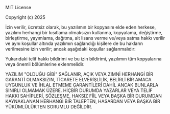 MIT License

Copyright (c) 2025

İzin verilir, ücretsiz olarak, bu yazılımın bir kopyasını elde eden herkese, yazılımı herhangi bir kısıtlama olmaksızın kullanma, kopyalama, değiştirme, birleştirme, yayımlama, dağıtma, alt lisans verme ve/veya satma hakkı verilir ve aynı koşullar altında yazılımın sağlandığı kişilere de bu hakların verilmesine izin verilir; ancak aşağıdaki koşullar sağlanmalıdır:

Yukarıdaki telif hakkı bildirimi ve bu izin bildirimi, yazılımın tüm kopyalarına veya önemli bölümlerine eklenmelidir.

YAZILIM "OLDUĞU GİBİ" SAĞLANIR, AÇIK VEYA ZIMNİ HERHANGİ BİR GARANTİ OLMAKSIZIN, TİCARETE ELVERİŞLİLİK, BELİRLİ BİR AMACA UYGUNLUK VE İHLAL ETMEME GARANTİLERİ DAHİL ANCAK BUNLARLA SINIRLI OLMAMAK ÜZERE. HİÇBİR DURUMDA YAZARLAR VEYA TELİF HAKKI SAHİPLERİ, SÖZLEŞME, HAKSIZ FİİL VEYA BAŞKA BİR DURUMDAN KAYNAKLANAN HERHANGİ BİR TALEPTEN, HASARDAN VEYA BAŞKA BİR YÜKÜMLÜLÜKTEN SORUMLU DEĞİLDİR.
